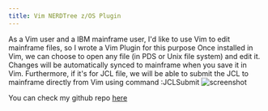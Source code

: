 ```yaml
---
title: Vim NERDTree z/OS Plugin
---
```

As a Vim user and a IBM mainframe user, I'd like to use Vim to edit mainframe files,
so I wrote a Vim Plugin for this purpose
Once installed in Vim, we can choose to open any file (in PDS or Unix file
system) and edit it. Changes will be automatically synced to mainframe when you
save it in Vim. Furthermore, if it's for JCL file, we will be able to submit the
JCL to mainframe directly from Vim using command :JCLSubmit
![screenshot]({{site.url}}/images/vim-nerdtree-zos-screenshot.jpg) 

You can check my github repo [here](https://github.com/davdai01/nerdtree-zos-plugin)
